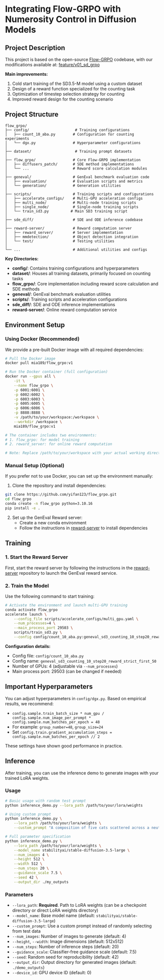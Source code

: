 # Integrating Flow-GRPO with Numerosity Control in Diffusion Models

## Project Description
This project is based on the open-source [Flow-GRPO](https://github.com/MiaZhao7708/flow_grpo/tree/main) codebase, with our modifications available at: [feature/v01_sd_grpo](https://github.com/MiaZhao7708/flow_grpo/tree/feature/v01_sd_grpo)

**Main improvements:**
1. Cold start training of the SD3.5-M model using a custom dataset
2. Design of a reward function specialized for the counting task
3. Optimization of timestep selection strategy for counting
4. Improved reward design for the counting scenario

## Project Structure

```
flow_grpo/
├── config/                     # Training configurations
│   ├── count_10_aba.py        # Configuration for counting experiments
│   └── dgx.py                 # Hyperparameter configurations
│
├── dataset/                    # Training prompt datasets
│
├── flow_grpo/                 # Core Flow-GRPO implementation
│   ├── diffusers_patch/       # SDE method implementations
│   └── ...                    # Reward score calculation modules
│
├── geneval/                   # GenEval benchmark evaluation code
│   ├── evaluation/            # Evaluation scripts and metrics
│   └── generation/            # Generation utilities
│
├── scripts/                   # Training scripts and configurations
│   ├── accelerate_configs/    # Multi-GPU acceleration configs
│   ├── multi_node/            # Multi-node training scripts
│   ├── single_node/           # Single-node training scripts
│   └── train_sd3.py          # Main SD3 training script
│
├── sde_diff/                  # SDE and ODE inference codebase
│
├── reward-server/             # Reward computation server
│   ├── reward_server/         # Server implementation
│   ├── mmdetection/           # Object detection integration
│   └── test/                  # Testing utilities
│
└── ...                        # Additional utilities and configs
```

**Key Directories:**
- **config/**: Contains training configurations and hyperparameters
- **dataset/**: Houses all training datasets, primarily focused on counting tasks
- **flow_grpo/**: Core implementation including reward score calculation and SDE methods
- **geneval/**: GenEval benchmark evaluation utilities
- **scripts/**: Training scripts and acceleration configurations
- **sde_diff/**: SDE and ODE inference implementations
- **reward-server/**: Online reward computation service

## Environment Setup

### Using Docker (Recommended)
We provide a pre-built Docker image with all required dependencies:

```bash
# Pull the Docker image
docker pull mia189/flow_grpo:v1

# Run the Docker container (full configuration)
docker run --gpus all \
    -it \
    --name flow_grpo \
    -p 6001:6001 \
    -p 6002:6002 \
    -p 6003:6003 \
    -p 6005:6005 \
    -p 6006:6006 \
    -p 8888:8888 \
    -v /path/to/your/workspace:/workspace \
    --workdir /workspace \
    mia189/flow_grpo:v1

# The container includes two environments:
# 1. flow_grpo: for model training
# 2. reward_server: for online reward computation

# Note: Replace /path/to/your/workspace with your actual working directory path.
```

### Manual Setup (Optional)
If you prefer not to use Docker, you can set up the environment manually:

1. Clone the repository and install dependencies:
```bash
git clone https://github.com/yifan123/flow_grpo.git
cd flow_grpo
conda create -n flow_grpo python=3.10.16
pip install -e .
```

2. Set up the GenEval Reward server:
   - Create a new conda environment
   - Follow the instructions in [reward-server](https://github.com/yifan123/reward-server) to install dependencies

## Training

### 1. Start the Reward Server
First, start the reward server by following the instructions in the [reward-server](https://github.com/yifan123/reward-server) repository to launch the GenEval reward service.

### 2. Train the Model
Use the following command to start training:

```bash
# Activate the environment and launch multi-GPU training
conda activate flow_grpo
accelerate launch \
    --config_file scripts/accelerate_configs/multi_gpu.yaml \
    --num_processes=4 \
    --main_process_port 29503 \
    scripts/train_sd3.py \
    --config config/count_10_aba.py:geneval_sd3_counting_10_step20_reward_strict_first_50
```

**Configuration details:**
- Config file: `config/count_10_aba.py`
- Config name: `geneval_sd3_counting_10_step20_reward_strict_first_50`
- Number of GPUs: 4 (adjustable via `--num_processes`)
- Main process port: 29503 (can be changed if needed)

## Important Hyperparameters
You can adjust hyperparameters in `config/dgx.py`. Based on empirical results, we recommend:

- `config.sample.train_batch_size * num_gpu / config.sample.num_image_per_prompt * config.sample.num_batches_per_epoch = 48`
- For example: `group_number=48`, `group_size=24`
- Set `config.train.gradient_accumulation_steps = config.sample.num_batches_per_epoch // 2`

These settings have shown good performance in practice.

## Inference

After training, you can use the inference demo to generate images with your trained LoRA weights.

### Usage

```bash
# Basic usage with random test prompt
python inference_demo.py --lora_path /path/to/your/lora/weights

# Using custom prompt
python inference_demo.py \
    --lora_path /path/to/your/lora/weights \
    --custom_prompt "A composition of five cats scattered across a neutral gray background"

# Full parameter specification
python inference_demo.py \
    --lora_path /path/to/your/lora/weights \
    --model_name stabilityai/stable-diffusion-3.5-large \
    --num_images 4 \
    --height 512 \
    --width 512 \
    --num_steps 20 \
    --guidance_scale 7.5 \
    --seed 42 \
    --output_dir ./my_outputs
```

### Parameters

- `--lora_path`: **Required**. Path to LoRA weights (can be a checkpoint directory or direct LoRA weights directory)
- `--model_name`: Base model name (default: `stabilityai/stable-diffusion-3.5-large`)
- `--custom_prompt`: Use a custom prompt instead of randomly selecting from test data
- `--num_images`: Number of images to generate (default: 4)
- `--height`, `--width`: Image dimensions (default: 512x512)
- `--num_steps`: Number of inference steps (default: 20)
- `--guidance_scale`: Classifier-free guidance scale (default: 7.5)
- `--seed`: Random seed for reproducibility (default: 42)
- `--output_dir`: Output directory for generated images (default: `./demo_outputs`)
- `--device_id`: GPU device ID (default: 0)